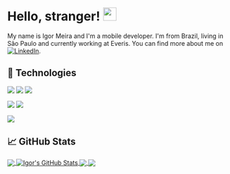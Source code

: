 # Hello, stranger! <img src="https://raw.githubusercontent.com/MartinHeinz/MartinHeinz/master/wave.gif" width="30px">

My name is Igor Meira and I'm a mobile developer. I'm from Brazil, living in São Paulo and currently working at Everis. You can find more about me on [![LinkedIn][3.2]][3].

## 🔧 Technologies
![](https://img.shields.io/badge/Platform-Android-informational?style=flat&logo=android&logoColor=white&color=66CD00)
![](https://img.shields.io/badge/Code-Koltin-informational?style=flat&logo=kotlin&logoColor=white&color=66CD00)
![](https://img.shields.io/badge/Code-Java-informational?style=flat&logo=java&logoColor=white&color=66CD00)

![](https://img.shields.io/badge/Platform-iOS-informational?style=flat&logo=ios&logoColor=white&color=1E90FF)
![](https://img.shields.io/badge/Code-Swift-informational?style=flat&logo=swift&logoColor=white&color=1E90FF)

![](https://img.shields.io/badge/Code-Python-informational?style=flat&logo=python&logoColor=white&color=FFC125)

## &#x1f4c8; GitHub Stats

<a href="https://github.com/IgorMeira/IgorMeira">
  <img align="center" src="https://github-readme-stats.vercel.app/api/top-langs/?username=IgorMeira&hide=javascript,html,css,coq,tex&title_color=ffffff&text_color=c9cacc&icon_color=2bbc8a&bg_color=1d1f21&langs_count=3" />
</a>
<a href="https://github.com/IgorMeira/IgorMeira">
  <img align="center" src="https://github-readme-stats.vercel.app/api?username=IgorMeira&show_icons=true&line_height=27&count_private=true&title_color=ffffff&text_color=c9cacc&icon_color=2bbc8a&bg_color=1d1f21" alt="Igor's GitHub Stats" />
</a>

<a href="https://github.com/igormeira/github-pop">
  <img align="center" src="https://github-readme-stats.vercel.app/api/pin/?username=IgorMeira&repo=github-pop&title_color=ffffff&text_color=c9cacc&icon_color=2bbc8a&bg_color=1d1f21" />
</a>

<a href="https://github.com/igormeira/trocauto-app">
  <img align="center" src="https://github-readme-stats.vercel.app/api/pin/?username=IgorMeira&repo=trocauto-app&title_color=ffffff&text_color=c9cacc&icon_color=2bbc8a&bg_color=1d1f21" />
</a>    

<!-- links to social media icons -->

<!-- icons with padding -->

[1.1]: http://i.imgur.com/tXSoThF.png (twitter icon with padding)
[2.1]: http://i.imgur.com/0o48UoR.png (github icon with padding)

<!-- icons without padding -->

[1.2]: http://i.imgur.com/wWzX9uB.png (twitter icon without padding)
[2.2]: http://i.imgur.com/9I6NRUm.png (github icon without padding)
[3.2]: https://raw.githubusercontent.com/MartinHeinz/MartinHeinz/master/linkedin-3-16.png (LinkedIn icon without padding)


<!-- links to your social media accounts -->

[1]: https://twitter.com/Martin_Heinz_
[2]: https://github.com/MartinHeinz
[3]: https://www.linkedin.com/in/heinz-martin/


<!-- Resources -->
<!-- Icons: https://simpleicons.org/ -->
<!-- GitHub Stats: https://github.com/anuraghazra/github-readme-stats -->
<!-- Emojis: https://emojipedia.org/emoji/ -->
<!-- HTML Emojis: https://www.fileformat.info/index.htm -->
<!-- Shields: https://shields.io/ -->
<!-- Awesome GitHub Profile README: https://github.com/abhisheknaiidu/awesome-github-profile-readme -->
